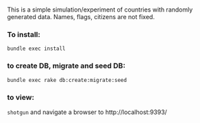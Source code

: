 # 
This is a simple simulation/experiment of countries with randomly generated data. Names, flags, citizens are not fixed. 

### To install:
`bundle exec install`
### to create DB, migrate and seed DB:
`bundle exec rake db:create:migrate:seed`
### to view:
`shotgun`
and navigate a browser to http://localhost:9393/
